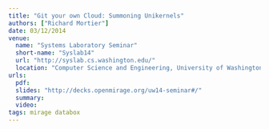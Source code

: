 ```yaml
---
title: "Git your own Cloud: Summoning Unikernels"
authors: ["Richard Mortier"]
date: 03/12/2014
venue:
  name: "Systems Laboratory Seminar"
  short-name: "Syslab14"
  url: "http://syslab.cs.washington.edu/"
  location: "Computer Science and Engineering, University of Washington, Seattle, WA, USA"
urls:
  pdf:
  slides: "http://decks.openmirage.org/uw14-seminar#/"
  summary:
  video:
tags: mirage databox
---
```

